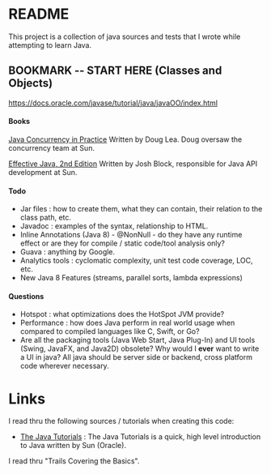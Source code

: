 # README #

This project is a collection of java sources and tests that I wrote while attempting to learn Java. 

## BOOKMARK -- START HERE (Classes and Objects) ##
https://docs.oracle.com/javase/tutorial/java/javaOO/index.html

#### Books ####

[Java Concurrency in Practice](http://www.amazon.com/Java-Concurrency-Practice-Brian-Goetz/dp/0321349601)
Written by Doug Lea. Doug oversaw the concurrency team at Sun.

[Effective Java, 2nd Edition](http://www.amazon.com/Effective-Java-Edition-Joshua-Bloch/dp/0321356683)
Written by Josh Block, responsible for Java API development at Sun.


#### Todo ####

* Jar files : how to create them, what they can contain, their relation to the class path, etc.
* Javadoc : examples of the syntax, relationship to HTML.
* Inline Annotations (Java 8) - @NonNull - do they have any runtime effect or are they for compile / static code/tool analysis only?
* Guava : anything by Google.
* Analytics tools : cyclomatic complexity, unit test code coverage, LOC, etc. 
* New Java 8 Features (streams, parallel sorts, lambda expressions)

#### Questions ####

* Hotspot : what optimizations does the HotSpot JVM provide?
* Performance : how does Java perform in real world usage when compared to compiled languages like C, Swift, or Go? 
* Are all the packaging tools (Java Web Start, Java Plug-In) and UI tools (Swing, JavaFX, and Java2D) obsolete?
  Why would I **ever** want to write a UI in java? All java should be server side or backend, cross platform code
  wherever necessary.


# Links #

I read thru the following sources / tutorials when creating this code:

* [The Java Tutorials](https://docs.oracle.com/javase/tutorial/index.html) : The Java Tutorials is a quick, high level introduction to Java written by Sun (Oracle).

I read thru "Trails Covering the Basics". 



